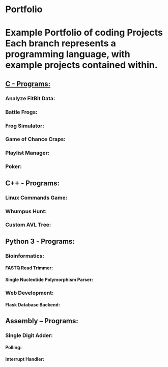 # Portfolio
<h1>Example Portfolio of coding Projects
<b>Each branch represents a programming language</b>, with example projects contained within. </h1>
</lb>
<h2><a href="https://github.com/AndrewLefors/Portfolio/tree/C"> C - Programs:</a></h2>
	<h3>Analyze FitBit Data:</h3>
	<h3>Battle Frogs:</h3>
	<h3>Frog Simulator:</h3> 
	<h3>Game of Chance Craps:</h3>
	<h3>Playlist Manager:</h3> 
	<h3>Poker:</h3> 
<h2>C++ - Programs:</h2>
	<h3>Linux Commands Game:</h3>
	<h3>Whumpus Hunt:</h3> 
	<h3>Custom AVL Tree:</h3> 
<h2>Python 3 - Programs:</h2>
	<h3>Bioinformatics:</h3>
		<h4>FASTQ Read Trimmer:</h4>
		<h4>Single Nucleotide Polymorphism Parser:</h4>
	<h3>Web Development:</h3>
		<h4>Flask Database Backend:</h4>		
<h2>Assembly – Programs:</h2>
	<h3>Single Digit Adder:</h3>
		<h4>Polling:</h4>
		<h4>Interrupt Handler:</h4> 

